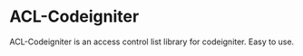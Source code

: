 ACL-Codeigniter
===============

ACL-Codeigniter is an access control list library for codeigniter. Easy to use.
